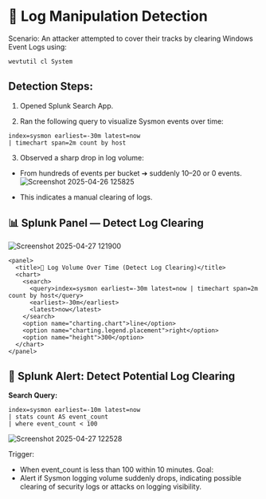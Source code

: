 # 🧹 Log Manipulation Detection
Scenario:
An attacker attempted to cover their tracks by clearing Windows Event Logs using:

```powershell
wevtutil cl System
```

## Detection Steps:

1. Opened Splunk Search App.

2. Ran the following query to visualize Sysmon events over time:
```
index=sysmon earliest=-30m latest=now
| timechart span=2m count by host
```

3. Observed a sharp drop in log volume:

- From hundreds of events per bucket ➔ suddenly 10–20 or 0 events.
![Screenshot 2025-04-26 125825](https://github.com/user-attachments/assets/3ebd3eb9-a7e2-4d50-99c5-4961cecba7ea)

- This indicates a manual clearing of logs.


## 📊 Splunk Panel — Detect Log Clearing

![Screenshot 2025-04-27 121900](https://github.com/user-attachments/assets/6b532f4c-1870-4579-965b-494767456baa)

```
<panel>
  <title>🧹 Log Volume Over Time (Detect Log Clearing)</title>
  <chart>
    <search>
      <query>index=sysmon earliest=-30m latest=now | timechart span=2m count by host</query>
      <earliest>-30m</earliest>
      <latest>now</latest>
    </search>
    <option name="charting.chart">line</option>
    <option name="charting.legend.placement">right</option>
    <option name="height">300</option>
  </chart>
</panel>
```

## 🚨 Splunk Alert: Detect Potential Log Clearing
**Search Query:**
```spl
index=sysmon earliest=-10m latest=now
| stats count AS event_count
| where event_count < 100
```
![Screenshot 2025-04-27 122528](https://github.com/user-attachments/assets/ca8318e2-8b24-43ec-8046-63a0483ffe06)

Trigger:
- When event_count is less than 100 within 10 minutes.
Goal:
- Alert if Sysmon logging volume suddenly drops, indicating possible clearing of security logs or attacks on logging visibility.
